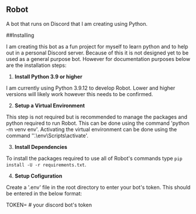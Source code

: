 ##  Robot

A bot that runs on Discord that I am creating using Python.

##Installing

I am creating this bot as a fun project for myself to learn python and to help out in a personal Discord server. Because of this it is not designed yet to be used as a general purpose bot. However for documentation purposes below are the installation steps:

 1. **Install Python 3.9 or higher**

I am currently using Python 3.9.12 to develop Robot. Lower and higher versions will likely work however this needs to be confirmed.

2. **Setup a Virtual Environment**

This step is not required but is recommended to manage the packages and python required to run Robot. This can be done using the command 'python -m venv env'. Activating the virtual environment can be done using the command ''.\env\Scripts\activate'.

3. **Install Dependencies**

To install the packages required to use all of Robot's commands type `pip install -U -r requirements.txt`.

4. **Setup Cofiguration**

Create a '.env' file in the root directory to enter your bot's token. This should be entered in the below format:

TOKEN= # your discord bot's token
